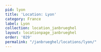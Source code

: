 ```yaml
---
pid: lyon
title: 'Location: Lyon'
category: France
label: Lyon
collection: location_janbrueghel
layout: locationpage_janbrueghel
order: '029'
permalink: "/janbrueghel/locations/lyon/"
---
```


